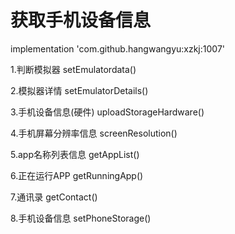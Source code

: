 # 获取手机设备信息
implementation 'com.github.hangwangyu:xzkj:1007'


1.判断模拟器
setEmulatordata()


2.模拟器详情
setEmulatorDetails()


3.手机设备信息(硬件)
uploadStorageHardware()


4.手机屏幕分辨率信息
screenResolution()


5.app名称列表信息
getAppList()


6.正在运行APP
getRunningApp()


7.通讯录
getContact()


8.手机设备信息
setPhoneStorage()
